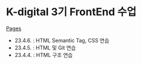 # K-digital 3기 FrontEnd 수업

[Pages](https://github.com/mnmn092631/K-digital-2023-3-HTML-CSS.git)

- 23.4.6. : HTML Semantic Tag, CSS 연습
- 23.4.5. : HTML 및 Git 연습
- 23.4.4. : HTML 구조 연습
